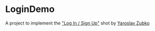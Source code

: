 # LoginDemo

A project to implement the ["Log In / Sign Up"](https://dribbble.com/shots/3389689--7-3-Log-In-Sign-Up) shot by [Yaroslav Zubko](https://dribbble.com/Yar_Z)
